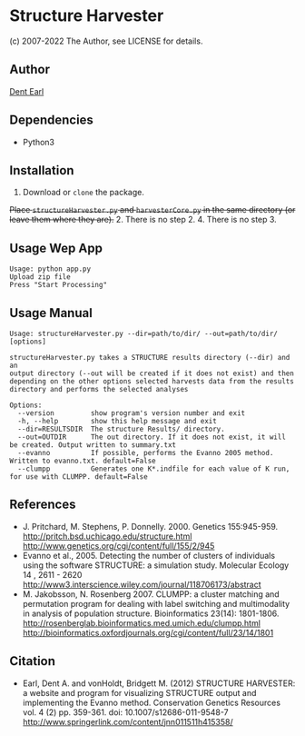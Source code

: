 # Structure Harvester
(c) 2007-2022 The Author, see LICENSE for details.

## Author
[Dent Earl](https://github.com/dentearl/)

## Dependencies
* Python3

## Installation
1. Download or <code>clone</code> the package.

~~Place <code>structureHarvester.py</code> and <code>harvesterCore.py</code> in the same directory (or leave them where they are).~~
2. There is no step 2.
4. There is no step 3.

## Usage Wep App
    Usage: python app.py
    Upload zip file
    Press "Start Processing"

## Usage Manual
    Usage: structureHarvester.py --dir=path/to/dir/ --out=path/to/dir/ [options]

    structureHarvester.py takes a STRUCTURE results directory (--dir) and an
    output directory (--out will be created if it does not exist) and then
    depending on the other options selected harvests data from the results
    directory and performs the selected analyses

    Options:
      --version         show program's version number and exit
      -h, --help        show this help message and exit
      --dir=RESULTSDIR  The structure Results/ directory.
      --out=OUTDIR      The out directory. If it does not exist, it will be created. Output written to summary.txt
      --evanno          If possible, performs the Evanno 2005 method. Written to evanno.txt. default=False
      --clumpp          Generates one K*.indfile for each value of K run, for use with CLUMPP. default=False

## References
* J. Pritchard, M. Stephens, P. Donnelly. 2000. Genetics 155:945-959. http://pritch.bsd.uchicago.edu/structure.html http://www.genetics.org/cgi/content/full/155/2/945
* Evanno et al., 2005. Detecting the number of clusters of individuals using the software STRUCTURE: a simulation study. Molecular Ecology 14 , 2611 - 2620 http://www3.interscience.wiley.com/journal/118706173/abstract
* M. Jakobsson, N. Rosenberg 2007. CLUMPP: a cluster matching and permutation program for dealing with label switching and multimodality in analysis of population structure. Bioinformatics 23(14): 1801-1806. http://rosenberglab.bioinformatics.med.umich.edu/clumpp.html http://bioinformatics.oxfordjournals.org/cgi/content/full/23/14/1801

## Citation
* Earl, Dent A. and vonHoldt, Bridgett M. (2012) STRUCTURE HARVESTER: a website and program for visualizing STRUCTURE output and implementing the Evanno method. Conservation Genetics Resources vol. 4 (2) pp. 359-361. doi: 10.1007/s12686-011-9548-7 http://www.springerlink.com/content/jnn011511h415358/
